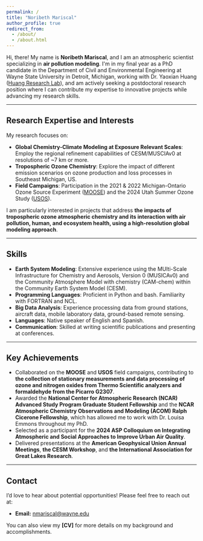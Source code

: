 ```yaml
---
permalink: /
title: "Noribeth Mariscal"
author_profile: true
redirect_from: 
  - /about/
  - /about.html
---
```


Hi, there! My name is **Noribeth Mariscal**, and I am an atmospheric scientist specializing in **air pollution modeling**. I'm in my final year as a PhD candidate in the Department of Civil and Environmental Engineering at Wayne State University in Detroit, Michigan, working with Dr. Yaoxian Huang ([Huang Research Lab](https://www.huanglabwayne.com/)), and am actively seeking a postdoctoral research position where I can contribute my expertise to innovative projects while advancing my research skills.

---

## Research Expertise and Interests

My research focuses on:  
- **Global Chemistry-Climate Modeling at Exposure Relevant Scales**: Employ the regional refinement capabilities of CESM/MUSCIAv0 at resolutions of ~7 km or more. 
- **Tropospheric Ozone Chemistry**: Explore the impact of different emission scenarios on ozone production and loss processes in Southeast Michigan, US.
- **Field Campaigns**: Participation in the 2021 & 2022 Michigan-Ontario Ozone Source Experiment ([MOOSE](https://www-air.larc.nasa.gov/missions/moose/)) and the 2024 Utah Summer Ozone Study ([USOS](https://csl.noaa.gov/groups/csl7/measurements/2024usos/)).

I am particularly interested in projects that address **the impacts of tropospheric ozone atmospheric chemistry and its interaction with air pollution, human, and ecosystem health, using a high-resolution global modeling approach**.  

---

## Skills

- **Earth System Modeling**: Extensive experience using the MUlti-Scale Infrastructure for Chemistry and Aerosols, Version 0 (MUSICAv0) and the Community Atmosphere Model with chemistry (CAM-chem) within the Community Earth System Model (CESM). 
- **Programming Languages**: Proficient in Python and bash. Familiarity with FORTRAN and NCL. 
- **Big Data Analysis**: Experience processing data from ground stations, aircraft data, mobile laboratory data, ground-based remote sensing.
- **Languages**: Native speaker of English and Spanish.
- **Communication**: Skilled at writing scientific publications and presenting at conferences.

---

## Key Achievements

- Collaborated on the **MOOSE** and **USOS** field campaigns, contributing to **the collection of stationary measurements and data processing of ozone and nitrogen oxides from Thermo Scientific analyzers and formaldehyde from the Picarro G2307**.
- Awarded the **National Center for Atmospheric Research (NCAR) Advanced Study Program Graduate Student Fellowship** and the **NCAR Atmospheric Chemistry Observations and Modeling (ACOM) Ralph Cicerone Fellowship**, which has allowed me to work with Dr. Louisa Emmons throughout my PhD.
- Selected as a participant for the **2024 ASP Colloquium on Integrating Atmospheric and Social Approaches to Improve Urban Air Quality**.
- Delivered presentations at the **American Geophysical Union Annual Meetings**, **the CESM Workshop**, and **the International Association for Great Lakes Research**.

---

## Contact

I’d love to hear about potential opportunities! Please feel free to reach out at:  
- **Email:** nmariscal@wayne.edu

You can also view my **[CV]** for more details on my background and accomplishments.
